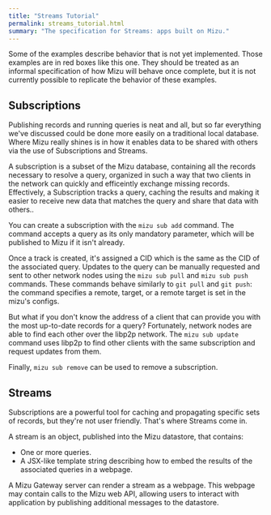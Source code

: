 ```yaml
---
title: "Streams Tutorial"
permalink: streams_tutorial.html
summary: "The specification for Streams: apps built on Mizu."
---
```


<div class="notyet">

Some of the examples describe behavior that is not yet implemented. Those examples are in red boxes like this one. They should be treated as an informal specification of how Mizu will behave once complete, but it is not currently possible to replicate the behavior of these examples.

</div>



## Subscriptions

<div class="notyet">

Publishing records and running queries is neat and all, but so far everything we've discussed could be done more easily on a traditional local database. Where Mizu really shines is in how it enables data to be shared with others via the use of Subscriptions and Streams.

A subscription is a subset of the Mizu database, containing all the records necessary to resolve a query, organized in such a way that two clients in the network can quickly and efficeintly exchange missing records. Effectively, a Subscription tracks a query, caching the results and making it easier to receive new data that matches the query and share that data with others..

You can create a subscription with the `mizu sub add` command. The command accepts a query as its only mandatory parameter, which will be published to Mizu if it isn't already.

Once a track is created, it's assigned a CID which is the same as the CID of the associated query. Updates to the query can be manually requested and sent to other network nodes using the `mizu sub pull` and `mizu sub push` commands. These commands behave similarly to `git pull` and `git push`: the command specifies a remote, target, or a remote target is set in the mizu's configs.

But what if you don't know the address of a client that can provide you with the most up-to-date records for a query? Fortunately, network nodes are able to find each other over the libp2p network. The `mizu sub update` command uses libp2p to find other clients with the same subscription and request updates from them.

Finally, `mizu sub remove` can be used to remove a subscription.

</div>

## Streams

<div class="notyet">

Subscriptions are a powerful tool for caching and propagating specific sets of records, but they're not user friendly. That's where Streams come in.

A stream is an object, published into the Mizu datastore, that contains:

- One or more queries.
- A JSX-like template string describing how to embed the results of the associated queries in a webpage.

A Mizu Gateway server can render a stream as a webpage. This webpage may contain calls to the Mizu web API, allowing users to interact with application by publishing additional messages to the datastore.

</div>